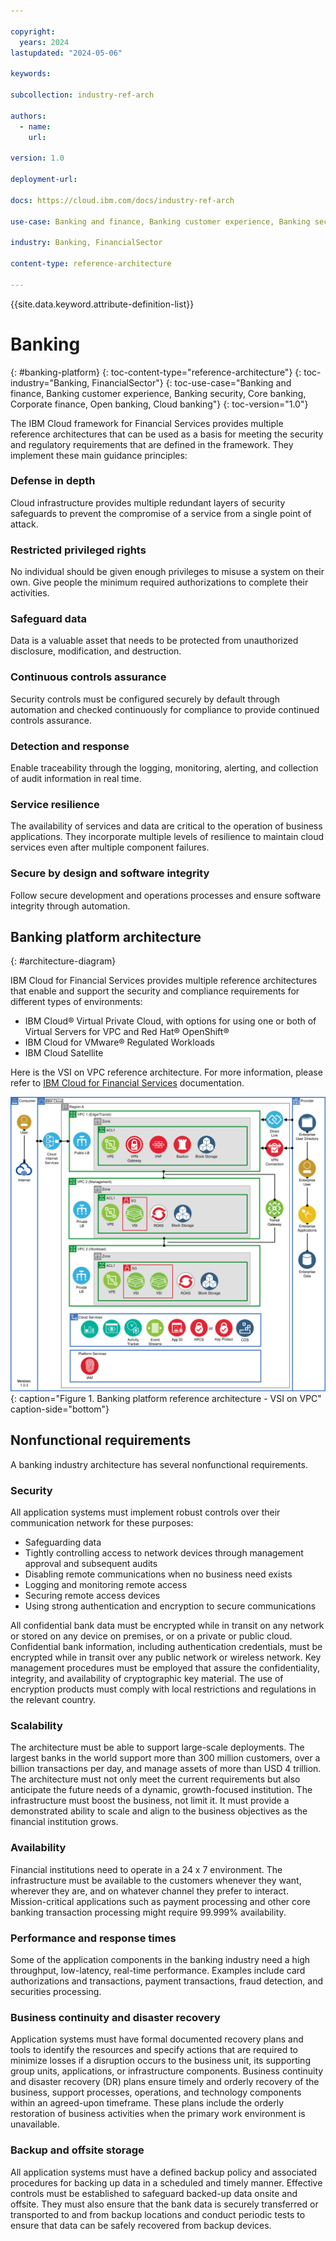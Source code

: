 ```yaml
---

copyright:
  years: 2024
lastupdated: "2024-05-06"

keywords:

subcollection: industry-ref-arch

authors:
  - name:
    url:

version: 1.0

deployment-url:

docs: https://cloud.ibm.com/docs/industry-ref-arch

use-case: Banking and finance, Banking customer experience, Banking security, Core banking, Corporate finance, Open banking, Cloud banking

industry: Banking, FinancialSector

content-type: reference-architecture

---
```


{{site.data.keyword.attribute-definition-list}}

# Banking
{: #banking-platform}
{: toc-content-type="reference-architecture"}
{: toc-industry="Banking, FinancialSector"}
{: toc-use-case="Banking and finance, Banking customer experience, Banking security, Core banking, Corporate finance, Open banking, Cloud banking"}
{: toc-version="1.0"}

The IBM Cloud framework for Financial Services provides multiple reference architectures that can be used as a basis for meeting the security and regulatory requirements that are defined in the framework. They implement these main guidance principles:

### Defense in depth
Cloud infrastructure provides multiple redundant layers of security safeguards to prevent the compromise of a service from a single point of attack.

### Restricted privileged rights
No individual should be given enough privileges to misuse a system on their own. Give people the minimum required authorizations to complete their activities.

### Safeguard data
Data is a valuable asset that needs to be protected from unauthorized disclosure, modification, and destruction.

### Continuous controls assurance
Security controls must be configured securely by default through automation and checked continuously for compliance to provide continued controls assurance.

### Detection and response
Enable traceability through the logging, monitoring, alerting, and collection of audit information in real time.

### Service resilience
The availability of services and data are critical to the operation of business applications. They incorporate multiple levels of resilience to maintain cloud services even after multiple component failures.

### Secure by design and software integrity
Follow secure development and operations processes and ensure software integrity through automation.


## Banking platform architecture
{: #architecture-diagram}


IBM Cloud for Financial Services provides multiple reference architectures that enable and support the security and compliance requirements for different types of environments:

* IBM Cloud® Virtual Private Cloud, with options for using one or both of Virtual Servers for VPC and Red Hat® OpenShift®
* IBM Cloud for VMware® Regulated Workloads
* IBM Cloud Satellite

Here is the VSI on VPC reference architecture. For more information, please refer to [IBM Cloud for Financial Services](https://cloud.ibm.com/docs/framework-financial-services?topic=framework-financial-services-reference-architecture-overview) documentation.


![Banking platform reference architecture - VSI on VPC](../images/banking-vpc-high-level-v3-with-edge.svg "Banking platform reference architecture - VSI on VPC"){: caption="Figure 1. Banking platform reference architecture - VSI on VPC" caption-side="bottom"}


## Nonfunctional requirements

A banking industry architecture has several nonfunctional requirements.

### Security
All application systems must implement robust controls over their communication network for these purposes:

* Safeguarding data
* Tightly controlling access to network devices through management approval and subsequent audits
* Disabling remote communications when no business need exists
* Logging and monitoring remote access
* Securing remote access devices
* Using strong authentication and encryption to secure communications

All confidential bank data must be encrypted while in transit on any network or stored on any device on premises, or on a private or public cloud. Confidential bank information, including authentication credentials, must be encrypted while in transit over any public network or wireless network. Key management procedures must be employed that assure the confidentiality, integrity, and availability of cryptographic key material. The use of encryption products must comply with local restrictions and regulations in the relevant country.

### Scalability
The architecture must be able to support large-scale deployments. The largest banks in the world support more than 300 million customers, over a billion transactions per day, and manage assets of more than USD 4 trillion. The architecture must not only meet the current requirements but also anticipate the future needs of a dynamic, growth-focused institution. The infrastructure must boost the business, not limit it. It must provide a demonstrated ability to scale and align to the business objectives as the financial institution grows.

### Availability
Financial institutions need to operate in a 24 x 7 environment. The infrastructure must be available to the customers whenever they want, wherever they are, and on whatever channel they prefer to interact. Mission-critical applications such as payment processing and other core banking transaction processing might require 99.999% availability.

### Performance and response times
Some of the application components in the banking industry need a high throughput, low-latency, real-time performance. Examples include card authorizations and transactions, payment transactions, fraud detection, and securities processing.

### Business continuity and disaster recovery
Application systems must have formal documented recovery plans and tools to identify the resources and specify actions that are required to minimize losses if a disruption occurs to the business unit, its supporting group units, applications, or infrastructure components. Business continuity and disaster recovery (DR) plans ensure timely and orderly recovery of the business, support processes, operations, and technology components within an agreed-upon timeframe. These plans include the orderly restoration of business activities when the primary work environment is unavailable.

### Backup and offsite storage
All application systems must have a defined backup policy and associated procedures for backing up data in a scheduled and timely manner. Effective controls must be established to safeguard backed-up data onsite and offsite. They must also ensure that the bank data is securely transferred or transported to and from backup locations and conduct periodic tests to ensure that data can be safely recovered from backup devices.
